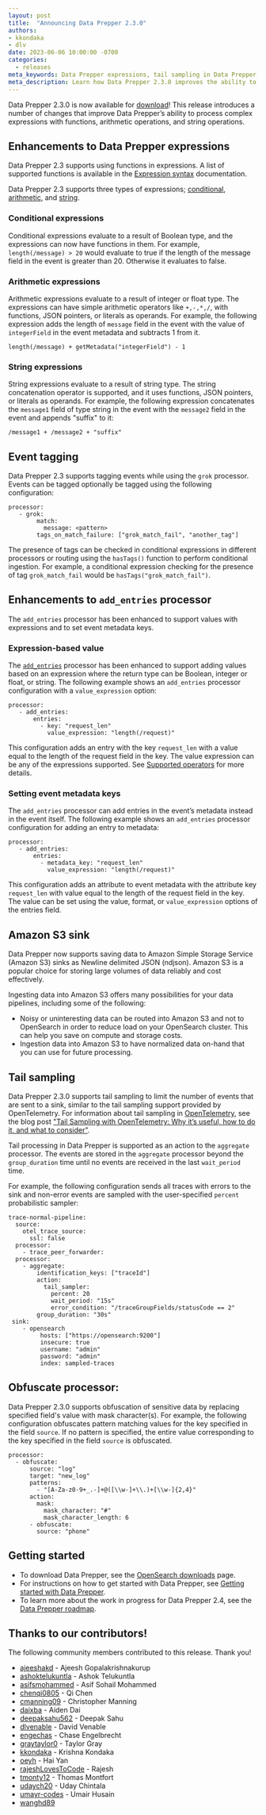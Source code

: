 ```yaml
---
layout: post
title:  "Announcing Data Prepper 2.3.0"
authors:
- kkondaka
- dlv
date: 2023-06-06 10:00:00 -0700
categories:
  - releases
meta_keywords: Data Prepper expressions, tail sampling in Data Prepper, Amazon S3 Sink
meta_description: Learn how Data Prepper 2.3.0 improves the ability to process complex expressions, supports event tagging, enhances the add entries processor, and supports Amazon S3 sink. Download it now.
---
```


Data Prepper 2.3.0 is now available for [download](https://opensearch.org/downloads.html#data-prepper)!
This release introduces a number of changes that improve Data Prepper’s ability to process complex expressions with functions, arithmetic operations, and string operations.

## Enhancements to Data Prepper expressions

Data Prepper 2.3 supports using functions in expressions. A list of supported functions is available in the [Expression syntax](https://opensearch.org/docs/latest/data-prepper/pipelines/expression-syntax/) documentation.

Data Prepper 2.3 supports three types of expressions; [conditional](#conditional-expressions), [arithmetic](#arithmetic-expressions), and [string](#string-expressions).

### Conditional expressions

 Conditional expressions evaluate to a result of Boolean type, and the expressions can now have functions in them. For example, `length(/message) > 20` would evaluate to true if the length of the message field in the event is greater than 20. Otherwise it evaluates to false.

### Arithmetic expressions

Arithmetic expressions evaluate to a result of integer or float type. The expressions can have simple arithmetic operators like `+,-,*,/`, with functions, JSON pointers, or literals as operands. For example, the following expression adds the length of `message` field in the event with the value of `integerField` in the event metadata and subtracts 1 from it.

```
length(/message) + getMetadata("integerField") - 1
```

### String expressions

String expressions evaluate to a result of string type. The string concatenation operator is supported, and it uses functions, JSON pointers, or literals as operands. For example, the following expression concatenates the `message1` field of type string in the event with the `message2` field in the event and appends "suffix" to it:

```
/message1 + /message2 + "suffix"
```

## Event tagging

Data Prepper 2.3 supports tagging events while using the `grok` processor. Events can be tagged optionally be tagged using the following configuration:

```
processor:
   - grok:
        match:
          message: <pattern>
        tags_on_match_failure: ["grok_match_fail", "another_tag"]
```

The presence of tags can be checked in conditional expressions in different processors or routing using the `hasTags()` function to perform conditional ingestion. For example, a conditional expression checking for the presence of tag `grok_match_fail` would be `hasTags("grok_match_fail")`.

## Enhancements to `add_entries` processor

The `add_entries` processor has been enhanced to support values with expressions and to set event metadata keys.

### Expression-based value

The [`add_entries`](https://opensearch.org/docs/latest/data-prepper/pipelines/configuration/processors/add-entries/) processor has been enhanced to support adding values based on an expression where the return type can be Boolean, integer or float, or string. The following example shows an `add_entries` processor configuration with a `value_expression` option:

```
processor:
   - add_entries:
       entries:
         - key: "request_len"
           value_expression: "length(/request)"
```

This configuration adds an entry with the key `request_len` with a value equal to the length of the request field in the key. The value expression can be any of the expressions supported. See [Supported operators](https://github.com/opensearch-project/data-prepper/blob/main/docs/expression_syntax.md) for more details.

### Setting event metadata keys

The `add_entries` processor can add entries in the event’s metadata instead in the event itself. The following example shows an `add_entries` processor configuration for adding an entry to metadata:

```
processor:
   - add_entries:
       entries:
         - metadata_key: "request_len"
           value_expression: "length(/request)"
```
This configuration adds an attribute to event metadata with the attribute key `request_len` with value equal to the length of the request field in the key. The value can be set using the value, format, or `value_expression` options of the entries field.


## Amazon S3 sink

Data Prepper now supports saving data to Amazon Simple Storage Service (Amazon S3) sinks as Newline delimited JSON (ndjson). Amazon S3 is a popular choice for storing large volumes of data reliably and cost effectively.

Ingesting data into Amazon S3 offers many possibilities for your data pipelines, including some of the following:

* Noisy or uninteresting data can be routed into Amazon S3 and not to OpenSearch in order to reduce load on your OpenSearch cluster. This can help you save on compute and storage costs.
* Ingestion data into Amazon S3 to have normalized data on-hand that you can use for future processing.


## Tail sampling

Data Prepper 2.3.0 supports tail sampling to limit the number of events that are sent to a sink, similar to the tail sampling support provided by OpenTelemetry. For information about tail sampling in [OpenTelemetry](https://opentelemetry.io), see the blog post ["Tail Sampling with OpenTelemetry: Why it’s useful, how to do it, and what to consider"](https://opentelemetry.io/blog/2022/tail-sampling/).

Tail processing in Data Prepper is supported as an action to the `aggregate` processor. The events are stored in the `aggregate` processor beyond the `group_duration` time until no events are received in the last `wait_period` time.

For example, the following configuration sends all traces with errors to the sink and non-error events are sampled with the user-specified `percent` probabilistic sampler:

```
trace-normal-pipeline:
  source:
    otel_trace_source:
      ssl: false
  processor:
    - trace_peer_forwarder:
  processor:
    - aggregate:
        identification_keys: ["traceId"]
        action:
          tail_sampler:
            percent: 20
            wait_period: "15s"
            error_condition: "/traceGroupFields/statusCode == 2"
        group_duration: "30s"
 sink:
    - opensearch
         hosts: ["https://opensearch:9200"]
         insecure: true
         username: "admin"
         password: "admin"
         index: sampled-traces

```

## Obfuscate processor:

Data Prepper 2.3.0 supports obfuscation of sensitive data by replacing specified field's value with mask character(s). For example, the following configuration obfuscates pattern matching values for the key specified in the field `source`. If no pattern is specified, the entire value corresponding to the key specified in the field `source` is obfuscated.

```
processor:
  - obfuscate:
      source: "log"
      target: "new_log"
      patterns:
        - "[A-Za-z0-9+_.-]+@([\\w-]+\\.)+[\\w-]{2,4}"
      action:
        mask:
          mask_character: "#"
          mask_character_length: 6
      - obfuscate:
        source: "phone"
```


## Getting started

* To download Data Prepper, see the [OpenSearch downloads](https://opensearch.org/downloads.html) page.
* For instructions on how to get started with Data Prepper, see [Getting started with Data Prepper](https://opensearch.org/docs/latest/data-prepper/getting-started/).
* To learn more about the work in progress for Data Prepper 2.4, see the [Data Prepper roadmap](https://github.com/opensearch-project/data-prepper/projects/1).


## Thanks to our contributors!

The following community members contributed to this release. Thank you!

* [ajeeshakd](https://github.com/ajeeshakd) - Ajeesh Gopalakrishnakurup
* [ashoktelukuntla](https://github.com/ashoktelukuntla) - Ashok Telukuntla
* [asifsmohammed](https://github.com/asifsmohammed) - Asif Sohail Mohammed
* [chenqi0805](https://github.com/chenqi0805) - Qi Chen
* [cmanning09](https://github.com/cmanning09) - Christopher Manning
* [daixba](https://github.com/daixba) - Aiden Dai
* [deepaksahu562](https://github.com/deepaksahu562) - Deepak Sahu
* [dlvenable](https://github.com/dlvenable) - David Venable
* [engechas](https://github.com/engechas) - Chase Engelbrecht
* [graytaylor0](https://github.com/graytaylor0) - Taylor Gray
* [kkondaka](https://github.com/kkondaka) - Krishna Kondaka
* [oeyh](https://github.com/oeyh) - Hai Yan
* [rajeshLovesToCode](https://github.com/rajeshLovesToCode) - Rajesh
* [tmonty12](https://github.com/tmonty12) - Thomas Montfort
* [udaych20](https://github.com/udaych20) - Uday Chintala
* [umayr-codes](https://github.com/umayr-codes) - Umair Husain
* [wanghd89](https://github.com/wanghd89)
